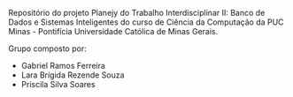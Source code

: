 Repositório do projeto Planejy do Trabalho Interdisciplinar II: Banco de Dados e Sistemas Inteligentes do curso de Ciência da Computação da PUC Minas - Pontifícia Universidade Católica de Minas Gerais.

Grupo composto por:
- Gabriel Ramos Ferreira
- Lara Brígida Rezende Souza
- Priscila Silva Soares
